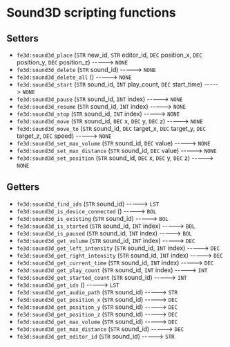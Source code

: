 # Sound3D scripting functions

## Setters

- `fe3d:sound3d_place` (`STR` new_id, `STR` editor_id, `DEC` position_x, `DEC` position_y, `DEC` position_z) -----> `NONE`
- `fe3d:sound3d_delete` (`STR` sound_id) -----> `NONE`
- `fe3d:sound3d_delete_all` () -----> `NONE`
- `fe3d:sound3d_start` (`STR` sound_id, `INT` play_count, `DEC` start_time) -----> `NONE`
- `fe3d:sound3d_pause` (`STR` sound_id, `INT` index) -----> `NONE`
- `fe3d:sound3d_resume` (`STR` sound_id, `INT` index) -----> `NONE`
- `fe3d:sound3d_stop` (`STR` sound_id, `INT` index) -----> `NONE`
- `fe3d:sound3d_move` (`STR` sound_id, `DEC` x, `DEC` y, `DEC` z) -----> `NONE`
- `fe3d:sound3d_move_to` (`STR` sound_id, `DEC` target_x, `DEC` target_y, `DEC` target_z, `DEC` speed) -----> `NONE`
- `fe3d:sound3d_set_max_volume` (`STR` sound_id, `DEC` value) -----> `NONE`
- `fe3d:sound3d_set_max_distance` (`STR` sound_id, `DEC` value) -----> `NONE`
- `fe3d:sound3d_set_position` (`STR` sound_id, `DEC` x, `DEC` y, `DEC` z) -----> `NONE`

## Getters

- `fe3d:sound3d_find_ids` (`STR` sound_id) -----> `LST`
- `fe3d:sound3d_is_device_connected` () -----> `BOL`
- `fe3d:sound3d_is_existing` (`STR` sound_id) -----> `BOL`
- `fe3d:sound3d_is_started` (`STR` sound_id, `INT` index) -----> `BOL`
- `fe3d:sound3d_is_paused` (`STR` sound_id, `INT` index) -----> `BOL`
- `fe3d:sound3d_get_volume` (`STR` sound_id, `INT` index) -----> `DEC`
- `fe3d:sound3d_get_left_intensity` (`STR` sound_id, `INT` index) -----> `DEC`
- `fe3d:sound3d_get_right_intensity` (`STR` sound_id, `INT` index) -----> `DEC`
- `fe3d:sound3d_get_current_time` (`STR` sound_id, `INT` index) -----> `DEC`
- `fe3d:sound3d_get_play_count` (`STR` sound_id, `INT` index) -----> `INT`
- `fe3d:sound3d_get_started_count` (`STR` sound_id) -----> `INT`
- `fe3d:sound3d_get_ids` () -----> `LST`
- `fe3d:sound3d_get_audio_path` (`STR` sound_id) -----> `STR`
- `fe3d:sound3d_get_position_x` (`STR` sound_id) -----> `DEC`
- `fe3d:sound3d_get_position_y` (`STR` sound_id) -----> `DEC`
- `fe3d:sound3d_get_position_z` (`STR` sound_id) -----> `DEC`
- `fe3d:sound3d_get_max_volume` (`STR` sound_id) -----> `DEC`
- `fe3d:sound3d_get_max_distance` (`STR` sound_id) -----> `DEC`
- `fe3d:sound3d_get_editor_id` (`STR` sound_id) -----> `STR`
